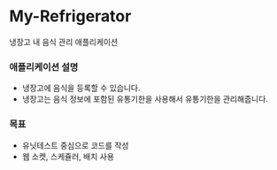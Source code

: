 # My-Refrigerator
냉장고 내 음식 관리 애플리케이션

### 애플리케이션 설명
- 냉장고에 음식을 등록할 수 있습니다.
- 냉장고는 음식 정보에 포함된 유통기한을 사용해서 유통기한을 관리해줍니다.

### 목표
- 유닛테스트 중심으로 코드를 작성
- 웹 소켓, 스케쥴러, 배치 사용
